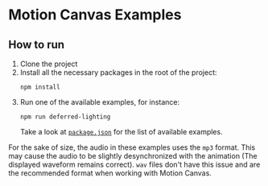 # Motion Canvas Examples

## How to run

1. Clone the project
2. Install all the necessary packages in the root of the project:
   ```shell
   npm install
   ```
3. Run one of the available examples, for instance:
   ```shell
   npm run deferred-lighting
   ```
   Take a look at [`package.json`](./package.json) for the list of available
   examples.

For the sake of size, the audio in these examples uses the `mp3` format. This
may cause the audio to be slightly desynchronized with the animation (The
displayed waveform remains correct). `wav` files don't have this issue and
are the recommended format when working with Motion Canvas.

[git-lfs]: https://git-lfs.github.com/

